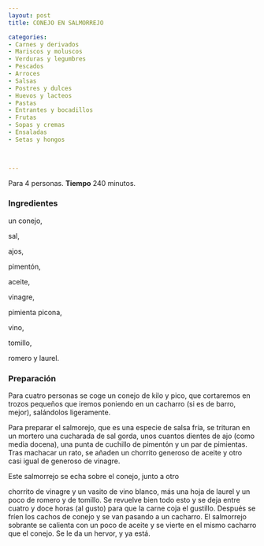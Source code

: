 ```yaml
---
layout: post
title: CONEJO EN SALMORREJO

categories:
- Carnes y derivados
- Mariscos y moluscos
- Verduras y legumbres
- Pescados
- Arroces
- Salsas
- Postres y dulces
- Huevos y lacteos
- Pastas
- Entrantes y bocadillos
- Frutas
- Sopas y cremas
- Ensaladas
- Setas y hongos
 


---
```


Para 4 personas.
<b>Tiempo</b> 240 minutos.

<h3>Ingredientes</h3>

un conejo,

sal,

ajos,

pimentón,

aceite,

vinagre,

pimienta picona,

vino,

tomillo,

romero y laurel.

<h3>Preparación</h3>

Para cuatro personas se coge un conejo de kilo y pico, que cortaremos en trozos pequeños que iremos poniendo en un cacharro (si es de barro, mejor), salándolos ligeramente.

Para preparar el salmorejo, que es una especie de salsa fría, se trituran en un mortero una cucharada de sal gorda, unos cuantos dientes de ajo (como media docena), una punta de cuchillo de pimentón y un par de pimientas. Tras machacar un rato, se añaden un chorrito generoso de aceite y otro casi igual de generoso de vinagre.

Este salmorrejo se echa sobre el conejo, junto a otro

chorrito de vinagre y un vasito de vino blanco, más una hoja de laurel y un poco de romero y de tomillo. Se revuelve bien todo esto y se deja entre cuatro y doce horas (al gusto) para que la carne coja el gustillo. Después se fríen los cachos de conejo y se van pasando a un cacharro. El salmorrejo sobrante se calienta con un poco de aceite y se vierte en el mismo cacharro que el conejo. Se le da un hervor, y ya está.

